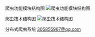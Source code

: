 爬虫功能模块结构图
![爬虫功能模块结构图](http://static.zybuluo.com/awsekfozc/mpgivzndlzmulyjpjccilspg/image_1bj4kpkid1v2a1nng1pk7sf91mv09.png)

爬虫技术结构图
![爬虫技术结构图](http://static.zybuluo.com/awsekfozc/pqv2ywx3ppt6trjdcxjkop8o/image_1bj4kqppd16961h7iiipd3t1k5b9.png)

分布式爬虫系统
305855967@qq.com

